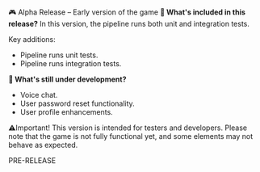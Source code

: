 🎮 Alpha Release – Early version of the game
**🔧 What's included in this release?**
In this version, the pipeline runs both unit and integration tests.

Key additions: 
- Pipeline runs unit tests.
- Pipeline runs integration tests.

**🚧 What's still under development?**
- Voice chat.
- User password reset functionality.
- User profile enhancements.

⚠️Important! This version is intended for testers and developers. Please note that the game is not fully functional yet, and some elements may not behave as expected.

PRE-RELEASE
